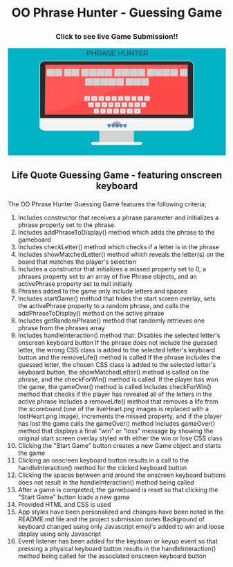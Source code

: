   <h1><b><p align="center">OO Phrase Hunter - Guessing Game</p></b></h1>


<h3><b><p align="center">Click to see live Game Submission!!</p></b></h3>
<a href=http://www.lifegame.sarahshelley.x10host.com/ target="_blank"><img src="https://github.com/sargef/guess-game-oo/blob/master/images/phrasehunter.JPG"></a>

<h2><b><p align="center">Life Quote Guessing Game - featuring onscreen keyboard</p></b></h2>

The OO Phrase Hunter Guessing Game features the following criteria;

1. Includes constructor that receives a phrase parameter and initializes a phrase property set to the phrase.
2. Includes addPhraseToDisplay() method which adds the phrase to the gameboard
3. Includes checkLetter() method which checks if a letter is in the phrase
4. Includes showMatchedLetter() method which reveals the letter(s) on the board that matches the player's selection
5. Includes a constructor that initializes a missed property set to 0, a phrases property set to an array of five Phrase objects, and an activePhrase property set to null initially
6. Phrases added to the game only include letters and spaces
7. Includes startGame() method that hides the start screen overlay, sets the activePhrase property to a random phrase, and calls the addPhraseToDisplay() method on the active phrase
8. Includes getRandomPhrase() method that randomly retrieves one phrase from the phrases array
9. Includes handleInteraction() method that:
      Disables the selected letter's onscreen keyboard button
      If the phrase does not include the guessed letter, the wrong CSS class is added to the selected letter's keyboard button and the removeLife() method is called
      If the phrase includes the guessed letter, the chosen CSS class is added to the selected letter's keyboard button, the showMatchedLetter() method is called on the phrase, and the checkForWin() method is called. If the player has won the game, the gameOver() method is called
      Includes checkForWin() method that checks if the player has revealed all of the letters in the active phrase
      Includes a removeLife() method that removes a life from the scoreboard (one of the liveHeart.png images is replaced with a lostHeart.png image), increments the missed property, and if the player has lost the game calls the gameOver() method
      Includes gameOver() method that displays a final "win" or "loss" message by showing the original start screen overlay styled with either the win or lose CSS class
10. Clicking the "Start Game" button creates a new Game object and starts the game
11. Clicking an onscreen keyboard button results in a call to the handleInteraction() method for the clicked keyboard button
12. Clicking the spaces between and around the onscreen keyboard buttons does not result in the handleInteraction() method being called
13. After a game is completed, the gameboard is reset so that clicking the "Start Game" button loads a new game
14. Provided HTML and CSS is used
15. App styles have been personalized and changes have been noted in the README.md file and the project submission notes
      Background of keyboard changed using only Javascript
      emoji's added to win and loose display using only Javascript
16. Event listener has been added for the keydown or keyup event so that pressing a physical keyboard button results in the handleInteraction() method being called for the associated onscreen keyboard button
